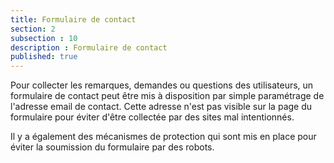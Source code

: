 ```yaml
---
title: Formulaire de contact
section: 2
subsection : 10
description : Formulaire de contact
published: true
---
```


Pour collecter les remarques, demandes ou questions des utilisateurs, un formulaire de contact peut être mis à disposition par simple paramétrage de l'adresse email de contact. Cette adresse n'est pas visible sur la page du formulaire pour éviter d'être collectée par des sites mal intentionnés.

Il y a également des mécanismes de protection qui sont mis en place pour éviter la soumission du formulaire par des robots.
